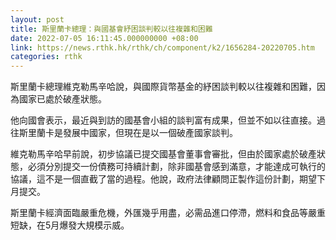 ```yaml
---
layout: post
title: 斯里蘭卡總理：與國基會紓困談判較以往複雜和困難
date: 2022-07-05 16:11:45.000000000 +08:00
link: https://news.rthk.hk/rthk/ch/component/k2/1656284-20220705.htm
categories: rthk
---
```


斯里蘭卡總理維克勒馬辛哈說，與國際貨幣基金的紓困談判較以往複雜和困難，因為國家已處於破產狀態。

他向國會表示，最近與到訪的國基會小組的談判富有成果，但並不如以往直接。過往斯里蘭卡是發展中國家，但現在是以一個破產國家談判。

維克勒馬辛哈早前說，初步協議已提交國基會董事會審批，但由於國家處於破產狀態，必須分別提交一份債務可持續計劃，除非國基會感到滿意，才能達成可執行的協議，這不是一個直截了當的過程。他說，政府法律顧問正製作這份計劃，期望下月提交。

斯里蘭卡經濟面臨嚴重危機，外匯幾乎用盡，必需品進口停滯，燃料和食品等嚴重短缺，在5月爆發大規模示威。

